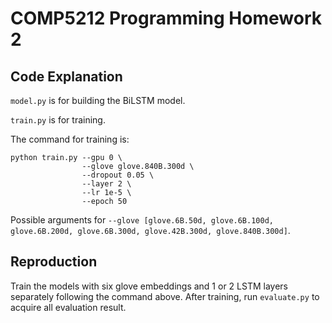 # COMP5212 Programming Homework 2

## Code Explanation

`model.py` is for building the BiLSTM model.

`train.py` is for training.

The command for training is:

```commandline
python train.py --gpu 0 \
                --glove glove.840B.300d \
                --dropout 0.05 \
                --layer 2 \
                --lr 1e-5 \
                --epoch 50
```

Possible arguments
for `--glove [glove.6B.50d, glove.6B.100d, glove.6B.200d, glove.6B.300d, glove.42B.300d, glove.840B.300d]`.

## Reproduction

Train the models with six glove embeddings and 1 or 2 LSTM layers separately following the command above. After
training, run `evaluate.py` to acquire all evaluation result.